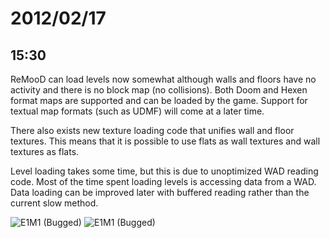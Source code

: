# 2012/02/17

## 15:30

ReMooD can load levels now somewhat although walls and floors have no activity
and there is no block map (no collisions). Both Doom and Hexen format maps are
supported and can be loaded by the game. Support for textual map formats (such
as UDMF) will come at a later time.

There also exists new texture loading code that unifies wall and floor
textures. This means that it is possible to use flats as wall textures and
wall textures as flats.

Level loading takes some time, but this is due to unoptimized WAD reading
code. Most of the time spent loading levels is accessing data from a WAD. Data
loading can be improved later with buffered reading rather than the current
slow method.

![E1M1 \(Bugged\)](http://remood.org/images/remood-e1m1-bugged.png) ![E1M1
\(Bugged\)](http://remood.org/images/remood-e1m1-zigzagbugged.png)

